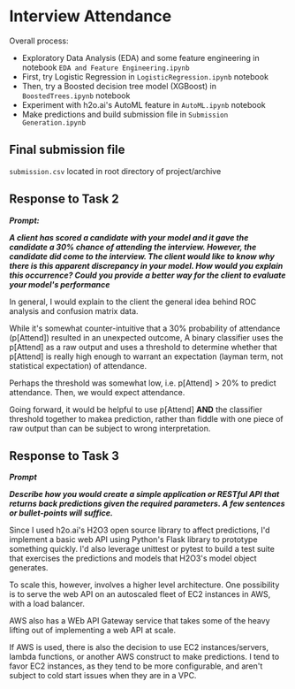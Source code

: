 # Interview Attendance
Overall process:
* Exploratory Data Analysis (EDA) and some feature engineering in notebook `EDA and Feature Engineering.ipynb`
* First, try Logistic Regression in `LogisticRegression.ipynb` notebook
* Then, try a Boosted decision tree model (XGBoost) in `BoostedTrees.ipynb` notebook
* Experiment with h2o.ai's AutoML feature in `AutoML.ipynb` notebook
* Make predictions and build submission file in `Submission
Generation.ipynb`

## Final submission file
`submission.csv` located in root directory of project/archive


## Response to Task 2
***Prompt:*** 

***A client has scored a candidate with your model and it gave the candidate a 30% 
chance of attending the interview. However, the candidate did come to the interview. 
The client would like to know why there is this apparent discrepancy in your 
model. How would you explain this occurrence? Could you provide a better way 
for the client to evaluate your model's performance***

In general, I would explain to the client the general idea behind ROC analysis and confusion matrix
data.  

While it's somewhat counter-intuitive that a 30% probability of attendance (p\[Attend\]) resulted 
in an unexpected outcome, A binary classifier uses the p\[Attend\] as a raw output
and uses a threshold to determine whether that p\[Attend\] is really high enough to
warrant an expectation (layman term, not statistical expectation) of attendance.

Perhaps the threshold was somewhat low, i.e. p\[Attend\] > 20% to predict attendance.  Then,
we would expect attendance.

Going forward, it would be helpful to use p\[Attend\] **AND** the classifier threshold
together to makea prediction, rather than fiddle with one piece of raw output than 
can be subject to wrong interpretation. 


## Response to Task 3
***Prompt*** 

***Describe how you would create a simple application or RESTful API that returns back predictions given the required parameters. A few
sentences or bullet-points will suffice.***

Since I used h2o.ai's H2O3 open source library to affect predictions, I'd 
implement a basic web API using Python's Flask library to prototype something 
quickly.  I'd also leverage unittest or pytest to build a test suite that exercises 
the predictions and models that H2O3's model object generates.

To scale this, however, involves a higher level architecture.  One possibility is to 
serve the web API on an autoscaled fleet of EC2 instances in AWS, with a load balancer.

AWS also has a WEb API Gateway service that takes some of the heavy lifting
out of implementing a web API at scale.

If AWS is used, there is also the decision to use EC2 instances/servers, 
lambda functions, or another AWS construct to make predictions.  I tend to favor EC2
instances, as they tend to be more configurable, and aren't subject to cold start issues
when they are in a VPC. 